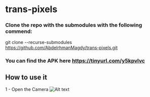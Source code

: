# trans-pixels

### Clone the repo with the submodules with the following commend:
git clone --recurse-submodules https://github.com/AbdelrhmanMagdy/trans-pixels.git


### You can find the APK here https://tinyurl.com/y5kpvlvc

## How to use it

1 - Open the Camera
![Alt text](https://i.imgur.com/vfrWrrp.png)


